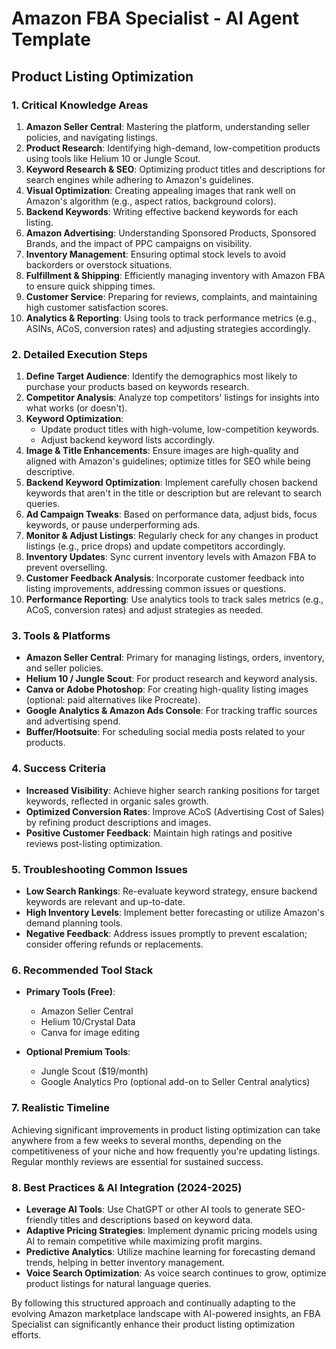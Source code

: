 # Amazon FBA Specialist - AI Agent Template

## Product Listing Optimization

### 1. Critical Knowledge Areas

1. **Amazon Seller Central**: Mastering the platform, understanding seller policies, and navigating listings.
2. **Product Research**: Identifying high-demand, low-competition products using tools like Helium 10 or Jungle Scout.
3. **Keyword Research & SEO**: Optimizing product titles and descriptions for search engines while adhering to Amazon's guidelines.
4. **Visual Optimization**: Creating appealing images that rank well on Amazon's algorithm (e.g., aspect ratios, background colors).
5. **Backend Keywords**: Writing effective backend keywords for each listing.
6. **Amazon Advertising**: Understanding Sponsored Products, Sponsored Brands, and the impact of PPC campaigns on visibility.
7. **Inventory Management**: Ensuring optimal stock levels to avoid backorders or overstock situations.
8. **Fulfillment & Shipping**: Efficiently managing inventory with Amazon FBA to ensure quick shipping times.
9. **Customer Service**: Preparing for reviews, complaints, and maintaining high customer satisfaction scores.
10. **Analytics & Reporting**: Using tools to track performance metrics (e.g., ASINs, ACoS, conversion rates) and adjusting strategies accordingly.

### 2. Detailed Execution Steps

1. **Define Target Audience**: Identify the demographics most likely to purchase your products based on keywords research.
2. **Competitor Analysis**: Analyze top competitors' listings for insights into what works (or doesn't).
3. **Keyword Optimization**:
   - Update product titles with high-volume, low-competition keywords.
   - Adjust backend keyword lists accordingly.
4. **Image & Title Enhancements**: Ensure images are high-quality and aligned with Amazon's guidelines; optimize titles for SEO while being descriptive.
5. **Backend Keyword Optimization**: Implement carefully chosen backend keywords that aren't in the title or description but are relevant to search queries.
6. **Ad Campaign Tweaks**: Based on performance data, adjust bids, focus keywords, or pause underperforming ads.
7. **Monitor & Adjust Listings**: Regularly check for any changes in product listings (e.g., price drops) and update competitors accordingly.
8. **Inventory Updates**: Sync current inventory levels with Amazon FBA to prevent overselling.
9. **Customer Feedback Analysis**: Incorporate customer feedback into listing improvements, addressing common issues or questions.
10. **Performance Reporting**: Use analytics tools to track sales metrics (e.g., ACoS, conversion rates) and adjust strategies as needed.

### 3. Tools & Platforms

- **Amazon Seller Central**: Primary for managing listings, orders, inventory, and seller policies.
- **Helium 10 / Jungle Scout**: For product research and keyword analysis.
- **Canva or Adobe Photoshop**: For creating high-quality listing images (optional: paid alternatives like Procreate).
- **Google Analytics & Amazon Ads Console**: For tracking traffic sources and advertising spend.
- **Buffer/Hootsuite**: For scheduling social media posts related to your products.

### 4. Success Criteria

- **Increased Visibility**: Achieve higher search ranking positions for target keywords, reflected in organic sales growth.
- **Optimized Conversion Rates**: Improve ACoS (Advertising Cost of Sales) by refining product descriptions and images.
- **Positive Customer Feedback**: Maintain high ratings and positive reviews post-listing optimization.

### 5. Troubleshooting Common Issues

- **Low Search Rankings**: Re-evaluate keyword strategy, ensure backend keywords are relevant and up-to-date.
- **High Inventory Levels**: Implement better forecasting or utilize Amazon's demand planning tools.
- **Negative Feedback**: Address issues promptly to prevent escalation; consider offering refunds or replacements.

### 6. Recommended Tool Stack

- **Primary Tools (Free)**:
  - Amazon Seller Central
  - Helium 10/Crystal Data
  - Canva for image editing
  
- **Optional Premium Tools**:
  - Jungle Scout ($19/month)
  - Google Analytics Pro (optional add-on to Seller Central analytics)

### 7. Realistic Timeline

Achieving significant improvements in product listing optimization can take anywhere from a few weeks to several months, depending on the competitiveness of your niche and how frequently you're updating listings. Regular monthly reviews are essential for sustained success.

### 8. Best Practices & AI Integration (2024-2025)

- **Leverage AI Tools**: Use ChatGPT or other AI tools to generate SEO-friendly titles and descriptions based on keyword data.
- **Adaptive Pricing Strategies**: Implement dynamic pricing models using AI to remain competitive while maximizing profit margins.
- **Predictive Analytics**: Utilize machine learning for forecasting demand trends, helping in better inventory management.
- **Voice Search Optimization**: As voice search continues to grow, optimize product listings for natural language queries.

By following this structured approach and continually adapting to the evolving Amazon marketplace landscape with AI-powered insights, an FBA Specialist can significantly enhance their product listing optimization efforts.

